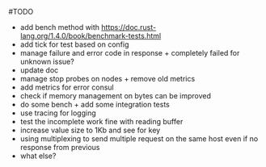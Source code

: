 #TODO
- add bench method with https://doc.rust-lang.org/1.4.0/book/benchmark-tests.html
- add tick for test based on config
- manage failure and error code in response + completely failed for unknown issue?
- update doc
- manage stop probes on nodes + remove old metrics
- add metrics for error consul
- check if memory management on bytes can be improved
- do some bench + add some integration tests
- use tracing for logging
- test the incomplete work fine with reading buffer
- increase value size to 1Kb and see for key
- using multiplexing to send multiple request on the same host even if no response from previous
- what else?
